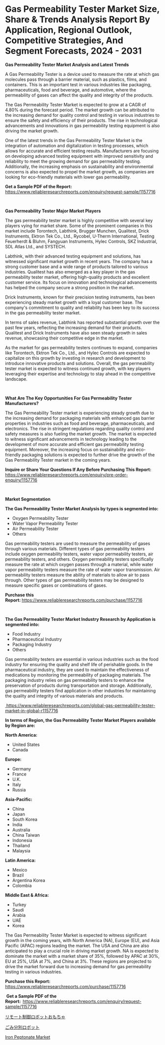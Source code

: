 <p><h1>Gas Permeability Tester Market Size, Share & Trends Analysis Report By Application, Regional Outlook, Competitive Strategies, And Segment Forecasts, 2024 - 2031</h1></p><p><strong>Gas Permeability Tester Market Analysis and Latest Trends</strong></p>
<p><p>A Gas Permeability Tester is a device used to measure the rate at which gas molecules pass through a barrier material, such as plastics, films, and containers. This is an important test in various industries like packaging, pharmaceuticals, food and beverage, and automotive, where the permeability of gases can affect the quality and integrity of the products.</p><p>The Gas Permeability Tester Market is expected to grow at a CAGR of 4.80% during the forecast period. The market growth can be attributed to the increasing demand for quality control and testing in various industries to ensure the safety and efficiency of their products. The rise in technological advancements and innovations in gas permeability testing equipment is also driving the market growth.</p><p>One of the latest trends in the Gas Permeability Tester Market is the integration of automation and digitalization in testing processes, which allows for accurate and efficient testing results. Manufacturers are focusing on developing advanced testing equipment with improved sensitivity and reliability to meet the growing demand for gas permeability testing. Additionally, the increasing emphasis on sustainability and environmental concerns is also expected to propel the market growth, as companies are looking for eco-friendly materials with lower gas permeability.</p></p>
<p><strong>Get a Sample PDF of the Report:&nbsp;</strong> <a href="https://www.reliableresearchreports.com/enquiry/request-sample/1157716">https://www.reliableresearchreports.com/enquiry/request-sample/1157716</a></p>
<p>&nbsp;</p>
<p><strong>Gas Permeability Tester Major Market Players</strong></p>
<p><p>The gas permeability tester market is highly competitive with several key players vying for market share. Some of the prominent companies in this market include Torontech, Labthink, Brugger Munchen, Qualitest, Drick Instruments, Ektron Tek Co., Ltd., Rycobel, U-Therm International, Testing Feuerherdt & Bluhm, Fangyuan Instruments, Hylec Controls, SKZ Industrial, SDL Atlas Ltd., and SYSTECH.</p><p>Labthink, with their advanced testing equipment and solutions, has witnessed significant market growth in recent years. The company has a strong customer base and a wide range of products tailored to various industries. Qualitest has also emerged as a key player in the gas permeability tester market, offering high-quality products and excellent customer service. Its focus on innovation and technological advancements has helped the company secure a strong position in the market.</p><p>Drick Instruments, known for their precision testing instruments, has been experiencing steady market growth with a loyal customer base. The company's commitment to quality and reliability has been key to its success in the gas permeability tester market.</p><p>In terms of sales revenue, Labthink has reported substantial growth over the past few years, reflecting the increasing demand for their products. Qualitest and Drick Instruments have also seen steady growth in sales revenue, showcasing their competitive edge in the market.</p><p>As the market for gas permeability testers continues to expand, companies like Torontech, Ektron Tek Co., Ltd., and Hylec Controls are expected to capitalize on this growth by investing in research and development to introduce innovative products and solutions. Overall, the gas permeability tester market is expected to witness continued growth, with key players leveraging their expertise and technology to stay ahead in the competitive landscape.</p></p>
<p>&nbsp;</p>
<p><strong>What Are The Key Opportunities For Gas Permeability Tester Manufacturers?</strong></p>
<p><p>The Gas Permeability Tester market is experiencing steady growth due to the increasing demand for packaging materials with enhanced gas barrier properties in industries such as food and beverage, pharmaceuticals, and electronics. The rise in stringent regulations regarding quality control and safety measures is also fueling the market growth. The market is expected to witness significant advancements in technology leading to the development of more accurate and efficient gas permeability testing equipment. Moreover, the increasing focus on sustainability and eco-friendly packaging solutions is expected to further drive the growth of the Gas Permeability Tester market in the coming years.</p></p>
<p><strong>Inquire or Share Your Questions If Any Before Purchasing This Report:</strong> <a href="https://www.reliableresearchreports.com/enquiry/pre-order-enquiry/1157716">https://www.reliableresearchreports.com/enquiry/pre-order-enquiry/1157716</a></p>
<p>&nbsp;</p>
<p><strong>Market Segmentation</strong></p>
<p><strong>The Gas Permeability Tester Market Analysis by types is segmented into:</strong></p>
<p><ul><li>Oxygen Permeability Tester</li><li>Water Vapor Permeability Tester</li><li>Air Permeability Tester</li><li>Others</li></ul></p>
<p><p>Gas permeability testers are used to measure the permeability of gases through various materials. Different types of gas permeability testers include oxygen permeability testers, water vapor permeability testers, air permeability testers, and others. Oxygen permeability testers specifically measure the rate at which oxygen passes through a material, while water vapor permeability testers measure the rate of water vapor transmission. Air permeability testers measure the ability of materials to allow air to pass through. Other types of gas permeability testers may be designed to measure specific gases or combinations of gases.</p></p>
<p><strong>Purchase this Report:&nbsp;</strong><a href="https://www.reliableresearchreports.com/purchase/1157716">https://www.reliableresearchreports.com/purchase/1157716</a></p>
<p>&nbsp;</p>
<p><strong>The Gas Permeability Tester Market Industry Research by Application is segmented into:</strong></p>
<p><ul><li>Food Industry</li><li>Pharmaceutical Industry</li><li>Packaging Industry</li><li>Others</li></ul></p>
<p><p>Gas permeability testers are essential in various industries such as the food industry for ensuring the quality and shelf life of perishable goods. In the pharmaceutical industry, they are used to maintain the effectiveness of medications by monitoring the permeability of packaging materials. The packaging industry relies on gas permeability testers to enhance the preservation of products during transportation and storage. Additionally, gas permeability testers find application in other industries for maintaining the quality and integrity of various materials and products.</p></p>
<p><a href="https://www.reliableresearchreports.com/global-gas-permeability-tester-market-in-global-r1157716">&nbsp;https://www.reliableresearchreports.com/global-gas-permeability-tester-market-in-global-r1157716</a></p>
<p><strong>In terms of Region, the Gas Permeability Tester Market Players available by Region are:</strong></p>
<p>
    <p> <strong> North America: </strong>
        <ul>
            <li>United States</li>
            <li>Canada</li>
        </ul>
        </p> 
    <p> <strong> Europe: </strong>
        <ul>
            <li>Germany</li>
            <li>France</li>
            <li>U.K.</li>
            <li>Italy</li>
            <li>Russia</li>
        </ul>
        </p> 
    <p> <strong> Asia-Pacific: </strong>
        <ul>
            <li>China</li>
            <li>Japan</li>
            <li>South Korea</li>
            <li>India</li>
            <li>Australia</li>
            <li>China Taiwan</li>
            <li>Indonesia</li>
            <li>Thailand</li>
            <li>Malaysia</li>
        </ul>
        </p> 
    <p> <strong> Latin America: </strong>
        <ul>
            <li>Mexico</li>
            <li>Brazil</li>
            <li>Argentina Korea</li>
            <li>Colombia</li>
        </ul>
        </p> 
    <p> <strong> Middle East & Africa: </strong>
        <ul>
            <li>Turkey</li>
            <li>Saudi</li>
            <li>Arabia</li>
            <li>UAE</li>
            <li>Korea</li>
        </ul>
    </p>
    </p>
<p><p>The Gas Permeability Tester Market is expected to witness significant growth in the coming years, with North America (NA), Europe (EU), and Asia Pacific (APAC) regions leading the market. The USA and China are also anticipated to play a crucial role in driving market growth. NA is expected to dominate the market with a market share of 35%, followed by APAC at 30%, EU at 25%, USA at 7%, and China at 3%. These regions are projected to drive the market forward due to increasing demand for gas permeability testing in various industries.</p></p>
<p><strong>Purchase this Report: </strong><a href="https://www.reliableresearchreports.com/purchase/1157716">https://www.reliableresearchreports.com/purchase/1157716</a></p>
<p>&nbsp;<strong>Get a Sample PDF of the Report:&nbsp;&nbsp;</strong><a href="https://www.reliableresearchreports.com/enquiry/request-sample/1157716">https://www.reliableresearchreports.com/enquiry/request-sample/1157716</a></p>
<p><strong></strong></p>
<p><p><a href="https://github.com/laurenreichert/Market-Research-Report-List-1/blob/main/942400521432.md">リモート制御ロボットおもちゃ</a></p><p><a href="https://github.com/RodHoppe07/Market-Research-Report-List-1/blob/main/384146121433.md">ごみ分別ロボット</a></p><p><a href="https://metal-farmhouse-e95.notion.site/Iron-Peptonate-Market-Size-Growing-and-Forecasted-for-period-from-2024-2031-and-provides-complete--ecfb7fc7ab854253884eecc02b584927">Iron Peptonate Market</a></p></p>